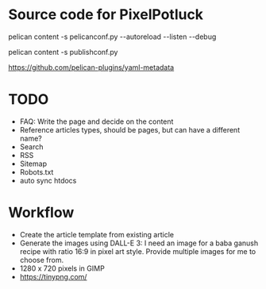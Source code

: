 # Source code for PixelPotluck

pelican content -s pelicanconf.py --autoreload --listen --debug

pelican content -s publishconf.py

https://github.com/pelican-plugins/yaml-metadata


# TODO

- FAQ: Write the page and decide on the content
- Reference articles types, should be pages, but can have a different name?
- Search
- RSS
- Sitemap
- Robots.txt
- auto sync htdocs

# Workflow

- Create the article template from existing article
- Generate the images using DALL-E 3: I need an image for a baba ganush recipe with ratio 16:9 in pixel art style. Provide multiple images for me to choose from.
- 1280 x 720 pixels in GIMP
- https://tinypng.com/

